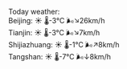 Today weather:  
Beijing: ☀️   🌡️-3°C 🌬️↘26km/h  
Tianjin: ☀️   🌡️-3°C 🌬️↘7km/h  
Shijiazhuang: ☀️   🌡️-1°C 🌬️↗8km/h  
Tangshan: ☀️   🌡️-7°C 🌬️↓8km/h  
